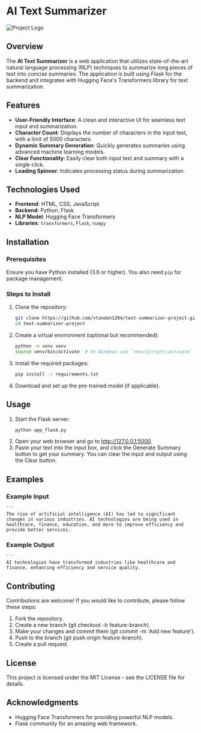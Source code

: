 # AI Text Summarizer

![Project Logo](https://via.placeholder.com/150) <!-- Replace with your project logo if available -->

## Overview

The **AI Text Summarizer** is a web application that utilizes state-of-the-art natural language processing (NLP) techniques to summarize long pieces of text into concise summaries. The application is built using Flask for the backend and integrates with Hugging Face's Transformers library for text summarization. 

## Features

- **User-Friendly Interface**: A clean and interactive UI for seamless text input and summarization.
- **Character Count**: Displays the number of characters in the input text, with a limit of 5000 characters.
- **Dynamic Summary Generation**: Quickly generates summaries using advanced machine learning models.
- **Clear Functionality**: Easily clear both input text and summary with a single click.
- **Loading Spinner**: Indicates processing status during summarization.

## Technologies Used

- **Frontend**: HTML, CSS, JavaScript
- **Backend**: Python, Flask
- **NLP Model**: Hugging Face Transformers
- **Libraries**: `transformers`, `Flask`, `numpy`

## Installation

### Prerequisites

Ensure you have Python installed (3.6 or higher). You also need `pip` for package management.

### Steps to Install

1. Clone the repository:

   ```bash
   git clone https://github.com/vtandon1204/text-summarizer-project.git
   cd text-summarizer-project

2. Create a virtual environment (optional but recommended):
    ```bash
    python -m venv venv
    source venv/bin/activate  # On Windows use `venv\Scripts\activate`
3. Install the required packages:
    ```bash
    pip install -r requirements.txt
4. Download and set up the pre-trained model (if applicable).


## Usage
1. Start the Flask server:
    ```bash
    python app_flask.py
2. Open your web browser and go to http://127.0.0.1:5000.
3. Paste your text into the input box, and click the Generate Summary button to get your summary. You can clear the input and output using the Clear button.

## Examples
### Example Input
    ```
    The rise of artificial intelligence (AI) has led to significant changes in various industries. AI technologies are being used in healthcare, finance, education, and more to improve efficiency and provide better services.
### Example Output
    ``` 
    AI technologies have transformed industries like healthcare and finance, enhancing efficiency and service quality.
## Contributing

Contributions are welcome! If you would like to contribute, please follow these steps:

1. Fork the repository.
2. Create a new branch (git checkout -b feature-branch).
3. Make your changes and commit them (git commit -m 'Add new feature').
4. Push to the branch (git push origin feature-branch).
5. Create a pull request.

## License
This project is licensed under the MIT License - see the LICENSE file for details.

## Acknowledgments
- Hugging Face Transformers for providing powerful NLP models.
- Flask community for an amazing web framework.